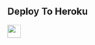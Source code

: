 

## Deploy To Heroku

<a href="https://heroku.com/deploy?template=https://github.com/lakshaybajarang/Aditya-">
     <img height="30px" src="https://img.shields.io/badge/Deploy%20To%20Heroku-blueviolet?style=for-the-badge&logo=heroku">
  </a>
